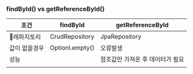 ### findById() vs getReferenceById()


| 조건      | findById        | getReferenceById   |
| ------- | --------------- | ------------------ |
| 레파지토리  | CrudRepository  | JpaRepository      |
| 값이 없을경우 | Optionl.empty() | 오류발생               |
| 성능      |                 | 참조값만 가져온 후 데이터가 필요 |
|         |                 |                    |

